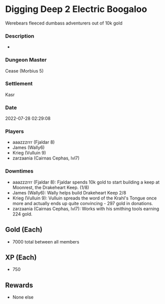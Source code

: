# Digging Deep 2 Electric Boogaloo
Werebears fleeced dumbass adventurers out of 10k gold
### Description
-
### Dungeon Master
Cease (Morbius 5)
### Settlement
Kasr
### Date
2022-07-28 02:29:08
### Players
* aaazzzrrr (Fjaldar 8)
* James (Wally6)
* Krieg (Vulluin 9)
* zarzaania (Cairnas Cephas, lvl7)
### Downtimes
* aaazzzrrr (Fjaldar 8): Fjaldar spends 10k gold to start building a keep at Moonrest, the Drakeheart Keep. (1/8)
* James (Wally6): Wally helps build Drakeheart Keep 2/8
* Krieg (Vulluin 9): Vulluin spreads the word of the Krahl's Tongue once more and actually ends up quite convincing - 297 gold in donations.
* zarzaania (Cairnas Cephas, lvl7): Works with his smithing tools earning 224 gold.
## Gold (Each)
* 7000 total between all members
## XP (Each)
* 750
## Rewards
* None else
